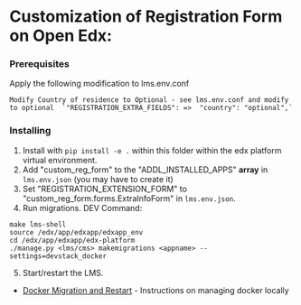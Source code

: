 # Customization of Registration Form on Open Edx:

### Prerequisites
Apply the following modification to lms.env.conf
```
Modify Country of residence to Optional - see lms.env.conf and modify to optional  `"REGISTRATION_EXTRA_FIELDS": =>  "country": "optional",`
```
### Installing

1. Install with `pip install -e .` within this folder within the edx platform virtual environment.
2. Add "custom_reg_form" to the "ADDL_INSTALLED_APPS" **array** in `lms.env.json` (you may have to create it)
3. Set "REGISTRATION_EXTENSION_FORM" to "custom_reg_form.forms.ExtraInfoForm" in `lms.env.json`.
4. Run migrations. DEV Command:  
```
make lms-shell
source /edx/app/edxapp/edxapp_env
cd /edx/app/edxapp/edx-platform
./manage.py <lms/cms> makemigrations <appname> --settings=devstack_docker
```
5. Start/restart the LMS.
* [Docker Migration and Restart](https://github.com/edx/devstack/blob/master/README.rst) - Instructions on managing docker locally

